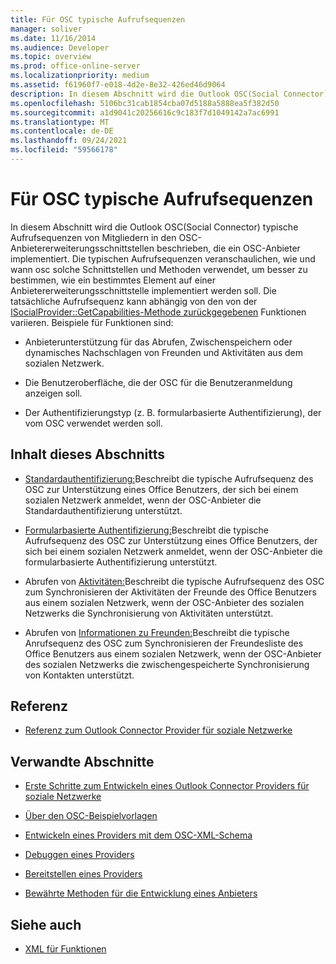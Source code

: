 ```yaml
---
title: Für OSC typische Aufrufsequenzen
manager: soliver
ms.date: 11/16/2014
ms.audience: Developer
ms.topic: overview
ms.prod: office-online-server
ms.localizationpriority: medium
ms.assetid: f61960f7-e018-4d2e-8e32-426ed46d9064
description: In diesem Abschnitt wird die Outlook OSC(Social Connector) typische Aufrufsequenzen von Mitgliedern in den OSC-Anbietererweiterungsschnittstellen beschrieben, die ein OSC-Anbieter implementiert.
ms.openlocfilehash: 5106bc31cab1854cba07d5188a5888ea5f382d50
ms.sourcegitcommit: a1d9041c20256616c9c183f7d1049142a7ac6991
ms.translationtype: MT
ms.contentlocale: de-DE
ms.lasthandoff: 09/24/2021
ms.locfileid: "59566178"
---
```

# <a name="osc-typical-calling-sequences"></a>Für OSC typische Aufrufsequenzen

In diesem Abschnitt wird die Outlook OSC(Social Connector) typische Aufrufsequenzen von Mitgliedern in den OSC-Anbietererweiterungsschnittstellen beschrieben, die ein OSC-Anbieter implementiert. Die typischen Aufrufsequenzen veranschaulichen, wie und wann osc solche Schnittstellen und Methoden verwendet, um besser zu bestimmen, wie ein bestimmtes Element auf einer Anbietererweiterungsschnittstelle implementiert werden soll. Die tatsächliche Aufrufsequenz kann abhängig von den von der [ISocialProvider::GetCapabilities-Methode zurückgegebenen](isocialprovider-getcapabilities.md) Funktionen variieren. Beispiele für Funktionen sind: 
  
- Anbieterunterstützung für das Abrufen, Zwischenspeichern oder dynamisches Nachschlagen von Freunden und Aktivitäten aus dem sozialen Netzwerk.
    
- Die Benutzeroberfläche, die der OSC für die Benutzeranmeldung anzeigen soll.
    
- Der Authentifizierungstyp (z. B. formularbasierte Authentifizierung), der vom OSC verwendet werden soll.
    
## <a name="in-this-section"></a>Inhalt dieses Abschnitts

- [Standardauthentifizierung:](basic-authentication.md)Beschreibt die typische Aufrufsequenz des OSC zur Unterstützung eines Office Benutzers, der sich bei einem sozialen Netzwerk anmeldet, wenn der OSC-Anbieter die Standardauthentifizierung unterstützt.
    
- [Formularbasierte Authentifizierung:](forms-based-authentication.md)Beschreibt die typische Aufrufsequenz des OSC zur Unterstützung eines Office Benutzers, der sich bei einem sozialen Netzwerk anmeldet, wenn der OSC-Anbieter die formularbasierte Authentifizierung unterstützt.
    
- Abrufen von [Aktivitäten:](getting-activities.md)Beschreibt die typische Aufrufsequenz des OSC zum Synchronisieren der Aktivitäten der Freunde des Office Benutzers aus einem sozialen Netzwerk, wenn der OSC-Anbieter des sozialen Netzwerks die Synchronisierung von Aktivitäten unterstützt.
    
- Abrufen von [Informationen zu Freunden:](getting-friends-information.md)Beschreibt die typische Anrufsequenz des OSC zum Synchronisieren der Freundesliste des Office Benutzers aus einem sozialen Netzwerk, wenn der OSC-Anbieter des sozialen Netzwerks die zwischengespeicherte Synchronisierung von Kontakten unterstützt.
    
## <a name="reference"></a>Referenz

- [Referenz zum Outlook Connector Provider für soziale Netzwerke](outlook-social-connector-provider-reference-0.md)
  
## <a name="related-sections"></a>Verwandte Abschnitte

- [Erste Schritte zum Entwickeln eines Outlook Connector Providers für soziale Netzwerke](getting-started-with-developing-an-outlook-social-connector-provider.md)
  
- [Über den OSC-Beispielvorlagen](osc-sample-templates.md)
  
- [Entwickeln eines Providers mit dem OSC-XML-Schema](developing-a-provider-with-the-osc-xml-schema.md)
  
- [Debuggen eines Providers](debugging-a-provider.md)
  
- [Bereitstellen eines Providers](deploying-a-provider.md)
  
- [Bewährte Methoden für die Entwicklung eines Anbieters](best-practices-for-developing-a-provider.md)
  
## <a name="see-also"></a>Siehe auch

- [XML für Funktionen](xml-for-capabilities.md)

